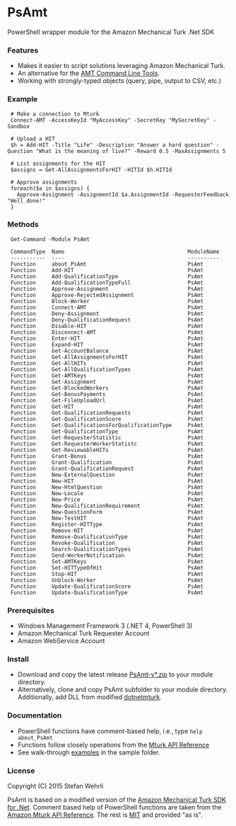 # PsAmt

PowerShell wrapper module for the Amazon Mechanical Turk .Net SDK

### Features

- Makes it easier to script solutions leveraging Amazon Mechanical Turk.
- An alternative for the [AMT Command Line Tools](https://requester.mturk.com/developer/tools/clt).
- Working with strongly-typed objects (query, pipe, output to CSV, etc.)

### Example

     # Make a connection to Mturk
     Connect-AMT -AccessKeyId "MyAccessKey" -SecretKey "MySecretKey" -Sandbox

	 # Upload a HIT
	 $h = Add-HIT -Title "Life" -Description "Answer a hard question" -Question "What is the meaning of live?" -Reward 0.5 -MaxAssignments 5

	 # List assignments for the HIT
	 $assigns = Get-AllAssignmentsForHIT -HITId $h.HITId

	 # Approve assignments
	 foreach($a in $assigns) {
	   Approve-Assignment -AssignmentId $a.AssignmentId -RequesterFeedback "Well done!"
	 }

### Methods

     Get-Command -Module PsAmt

     CommandType  Name                                       ModuleName
     -----------  ----                                       ----------
     Function     about_PsAmt                                PsAmt
     Function     Add-HIT                                    PsAmt
     Function     Add-QualificationType                      PsAmt
     Function     Add-QualificationTypeFull                  PsAmt
     Function     Approve-Assignment                         PsAmt
     Function     Approve-RejectedAssignment                 PsAmt
     Function     Block-Worker                               PsAmt
     Function     Connect-AMT                                PsAmt
     Function     Deny-Assignment                            PsAmt
     Function     Deny-QualificationRequest                  PsAmt
     Function     Disable-HIT                                PsAmt
     Function     Disconnect-AMT                             PsAmt
     Function     Enter-HIT                                  PsAmt
     Function     Expand-HIT                                 PsAmt
     Function     Get-AccountBalance                         PsAmt
     Function     Get-AllAssignmentsForHIT                   PsAmt
     Function     Get-AllHITs                                PsAmt
     Function     Get-AllQualificationTypes                  PsAmt
     Function     Get-AMTKeys                                PsAmt
     Function     Get-Assignment                             PsAmt
     Function     Get-BlockedWorkers                         PsAmt
     Function     Get-BonusPayments                          PsAmt
     Function     Get-FileUploadUrl                          PsAmt
     Function     Get-HIT                                    PsAmt
     Function     Get-QualificationRequests                  PsAmt
     Function     Get-QualificationScore                     PsAmt
     Function     Get-QualificationsForQualificationType     PsAmt
     Function     Get-QualificationType                      PsAmt
     Function     Get-RequesterStatistic                     PsAmt
	 Function     Get-RequesterWorkerStatistc                PsAmt
     Function     Get-ReviewableHITs                         PsAmt
     Function     Grant-Bonus                                PsAmt
     Function     Grant-Qualification                        PsAmt
     Function     Grant-QualificationRequest                 PsAmt
     Function     New-ExternalQuestion                       PsAmt
     Function     New-HIT                                    PsAmt
     Function     New-HtmlQuestion                           PsAmt
     Function     New-Locale                                 PsAmt
     Function     New-Price                                  PsAmt
     Function     New-QualificationRequirement               PsAmt
     Function     New-QuestionForm                           PsAmt
     Function     New-TestHIT                                PsAmt
     Function     Register-HITType                           PsAmt
     Function     Remove-HIT                                 PsAmt
     Function     Remove-QualificationType                   PsAmt
     Function     Revoke-Qualification                       PsAmt
     Function     Search-QualificationTypes                  PsAmt
     Function     Send-WorkerNotification                    PsAmt
     Function     Set-AMTKeys                                PsAmt
     Function     Set-HITTypeOfHit                           PsAmt
     Function     Stop-HIT                                   PsAmt
     Function     Unblock-Worker                             PsAmt
     Function     Update-QualificationScore                  PsAmt
     Function     Update-QualificationType                   PsAmt

### Prerequisites

- Windows Management Framework 3 (.NET 4, PowerShell 3)
- Amazon Mechanical Turk Requester Account
- Amazon WebService Account

### Install

- Download and copy the latest release [PsAmt-v*.zip](https://github.com/descil/psamt/releases) to your module directory.
- Alternatively, clone and copy PsAmt subfolder to your module directory. Additionally, add DLL from modified [dotnetmturk](https://github.com/descil/dotnetmturk/releases).

### Documentation

- PowerShell functions have comment-based help, i.e., type `help about_PsAmt`
- Functions follow closely operations from the [Mturk API Reference](http://docs.aws.amazon.com/AWSMechTurk/latest/AWSMturkAPI/Welcome.html)
- See walk-through [examples](https://github.com/DeSciL/PsAmt/blob/master/PsAmt/samples/ApiSamples.ps1) in the sample folder.

### License

Copyright (C) 2015 Stefan Wehrli

PsAmt is based on a modified version of the [Amazon Mechanical Turk SDK for .Net](http://mturkdotnet.codeplex.com/). 
Comment based help of PowerShell functions are taken from the [Amazon Mturk API Reference](http://docs.aws.amazon.com/AWSMechTurk/latest/AWSMturkAPI/Welcome.html).
The rest is [MIT](https://github.com/DeSciL/PsAmt/blob/master/LICENSE) and provided "as is".